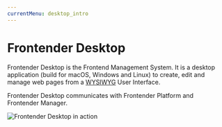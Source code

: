 ```yaml
---
currentMenu: desktop_intro
---
```


# Frontender Desktop
<!-- @TODO Add additional information -->
Frontender Desktop is the Frontend Management System. It is a desktop application (build for macOS, Windows and Linux) to create, edit and manage web pages from a <a href="https://en.wikipedia.org/wiki/WYSIWYG" target="&#95;blank" rel="nofollow" title="What You See Is What You Get">WYSIWYG</a> User Interface.

Frontender Desktop communicates with Frontender Platform and Frontender Manager.

![Frontender Desktop in action](https://development.getfrontender.brickson.kitchen/assets/images/product-shots/20.00.png)
